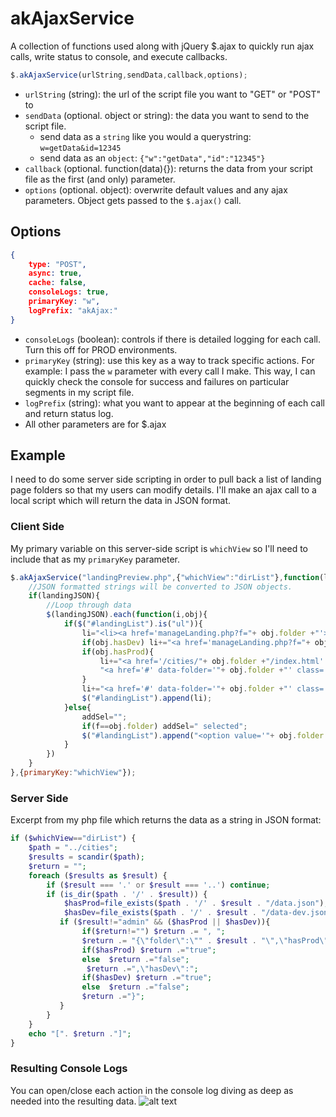 # akAjaxService
A collection of functions used along with jQuery $.ajax to quickly run ajax calls, write status to console, and execute callbacks.
```javascript
$.akAjaxService(urlString,sendData,callback,options);
```
-	`urlString` (string): the url of the script file you want to "GET" or "POST" to
-	`sendData` (optional. object or string): the data you want to send to the script file.
	-	send data as a `string` like you would a querystring: `w=getData&id=12345`
	-	send data as an `object`: `{"w":"getData","id":"12345"}`
-	`callback` (optional. function(data){}): returns the data from your script file as the first (and only) parameter.
-	`options` (optional. object): overwrite default values and any ajax parameters. Object gets passed to the `$.ajax()` call.

## Options
```json
{
	type: "POST",
	async: true,
	cache: false,
	consoleLogs: true,
	primaryKey: "w",
	logPrefix: "akAjax:"
}
```
-	`consoleLogs` (boolean): controls if there is detailed logging for each call. Turn this off for PROD environments.
-	`primaryKey` (string): use this key as a way to track specific actions. For example: I pass the `w` parameter with every call I make. This way, I can quickly check the console for success and failures on particular segments in my script file.
-	`logPrefix` (string): what you want to appear at the beginning of each call and return status log.
-	All other parameters are for $.ajax

## Example
I need to do some server side scripting in order to pull back a list of landing page folders so that my users can modify details. I'll make an ajax call to a local script which will return the data in JSON format.
### Client Side
My primary variable on this server-side script is `whichView` so I'll need to include that as my `primaryKey` parameter.
```javascript
$.akAjaxService("landingPreview.php",{"whichView":"dirList"},function(landingJSON){
	//JSON formatted strings will be converted to JSON objects.
	if(landingJSON){
		//Loop through data
		$(landingJSON).each(function(i,obj){
			if($("#landingList").is("ul")){
				li="<li><a href='manageLanding.php?f="+ obj.folder +"'>"+ obj.folder +"</a>&nbsp;<span class='landingActions'>";
				if(obj.hasDev) li+="<a href='manageLanding.php?f="+ obj.folder +"&v=dev' title='Dev version'><i class='fa fa-flask'></i></a>&nbsp;";
				if(obj.hasProd){
					li+="<a href='/cities/"+ obj.folder +"/index.html' target='_blank' title='Open preview'><i class='fa fa-eye'></i></a>&nbsp;" +
					"<a href='#' data-folder='"+ obj.folder +"' class='copyLanding' title='Copy'><i class='fa fa-files-o'></i></a>&nbsp";
				}
				li+="<a href='#' data-folder='"+ obj.folder +"' class='deleteLanding' title='Delete'><i class='fa fa-trash'></i></a></span></li>";
				$("#landingList").append(li);
			}else{
				addSel="";
				if(f==obj.folder) addSel=" selected";
				$("#landingList").append("<option value='"+ obj.folder +"'"+ addSel +">"+ obj.folder +"</option>")
			}
		})
	}
},{primaryKey:"whichView"});
```
### Server Side
Excerpt from my php file which returns the data as a string in JSON format:
```php
if ($whichView=="dirList") { 
	$path = "../cities";
	$results = scandir($path);
	$return = "";
	foreach ($results as $result) {
	    if ($result === '.' or $result === '..') continue;
	    if (is_dir($path . '/' . $result)) {
			$hasProd=file_exists($path . '/' . $result . "/data.json");
			$hasDev=file_exists($path . '/' . $result . "/data-dev.json");
	       if ($result!="admin" && ($hasProd || $hasDev)){
		   		if($return!="") $return .= ", ";
				$return .= "{\"folder\":\"" . $result . "\",\"hasProd\":";
				if($hasProd) $return .="true";
				else  $return .="false";
				 $return .=",\"hasDev\":";
				if($hasDev) $return .="true";
				else  $return .="false"; 
				$return .="}";
		   }
	    }
	}
	echo "[". $return ."]";
}
```
### Resulting Console Logs
You can open/close each action in the console log diving as deep as needed into the resulting data.
![alt text](http://akwebapps.com/git/_assets/akAjaxService.png "Console log screenshot")

